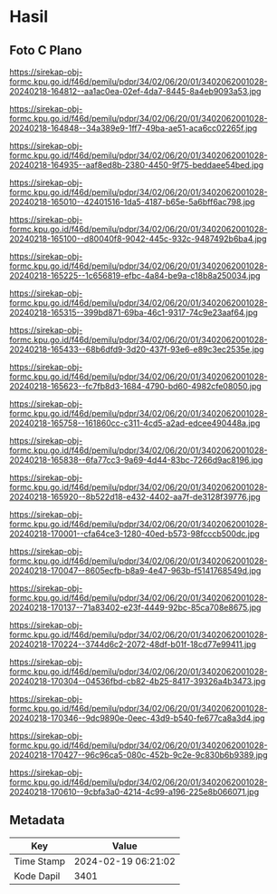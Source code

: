 # Hasil

## Foto C Plano

https://sirekap-obj-formc.kpu.go.id/f46d/pemilu/pdpr/34/02/06/20/01/3402062001028-20240218-164812--aa1ac0ea-02ef-4da7-8445-8a4eb9093a53.jpg

https://sirekap-obj-formc.kpu.go.id/f46d/pemilu/pdpr/34/02/06/20/01/3402062001028-20240218-164848--34a389e9-1ff7-49ba-ae51-aca6cc02265f.jpg

https://sirekap-obj-formc.kpu.go.id/f46d/pemilu/pdpr/34/02/06/20/01/3402062001028-20240218-164935--aaf8ed8b-2380-4450-9f75-beddaee54bed.jpg

https://sirekap-obj-formc.kpu.go.id/f46d/pemilu/pdpr/34/02/06/20/01/3402062001028-20240218-165010--42401516-1da5-4187-b65e-5a6bff6ac798.jpg

https://sirekap-obj-formc.kpu.go.id/f46d/pemilu/pdpr/34/02/06/20/01/3402062001028-20240218-165100--d80040f8-9042-445c-932c-9487492b6ba4.jpg

https://sirekap-obj-formc.kpu.go.id/f46d/pemilu/pdpr/34/02/06/20/01/3402062001028-20240218-165225--1c656819-efbc-4a84-be9a-c18b8a250034.jpg

https://sirekap-obj-formc.kpu.go.id/f46d/pemilu/pdpr/34/02/06/20/01/3402062001028-20240218-165315--399bd871-69ba-46c1-9317-74c9e23aaf64.jpg

https://sirekap-obj-formc.kpu.go.id/f46d/pemilu/pdpr/34/02/06/20/01/3402062001028-20240218-165433--68b6dfd9-3d20-437f-93e6-e89c3ec2535e.jpg

https://sirekap-obj-formc.kpu.go.id/f46d/pemilu/pdpr/34/02/06/20/01/3402062001028-20240218-165623--fc7fb8d3-1684-4790-bd60-4982cfe08050.jpg

https://sirekap-obj-formc.kpu.go.id/f46d/pemilu/pdpr/34/02/06/20/01/3402062001028-20240218-165758--161860cc-c311-4cd5-a2ad-edcee490448a.jpg

https://sirekap-obj-formc.kpu.go.id/f46d/pemilu/pdpr/34/02/06/20/01/3402062001028-20240218-165838--6fa77cc3-9a69-4d44-83bc-7266d9ac8196.jpg

https://sirekap-obj-formc.kpu.go.id/f46d/pemilu/pdpr/34/02/06/20/01/3402062001028-20240218-165920--8b522d18-e432-4402-aa7f-de3128f39776.jpg

https://sirekap-obj-formc.kpu.go.id/f46d/pemilu/pdpr/34/02/06/20/01/3402062001028-20240218-170001--cfa64ce3-1280-40ed-b573-98fcccb500dc.jpg

https://sirekap-obj-formc.kpu.go.id/f46d/pemilu/pdpr/34/02/06/20/01/3402062001028-20240218-170047--8605ecfb-b8a9-4e47-963b-f5141768549d.jpg

https://sirekap-obj-formc.kpu.go.id/f46d/pemilu/pdpr/34/02/06/20/01/3402062001028-20240218-170137--71a83402-e23f-4449-92bc-85ca708e8675.jpg

https://sirekap-obj-formc.kpu.go.id/f46d/pemilu/pdpr/34/02/06/20/01/3402062001028-20240218-170224--3744d6c2-2072-48df-b01f-18cd77e99411.jpg

https://sirekap-obj-formc.kpu.go.id/f46d/pemilu/pdpr/34/02/06/20/01/3402062001028-20240218-170304--04536fbd-cb82-4b25-8417-39326a4b3473.jpg

https://sirekap-obj-formc.kpu.go.id/f46d/pemilu/pdpr/34/02/06/20/01/3402062001028-20240218-170346--9dc9890e-0eec-43d9-b540-fe677ca8a3d4.jpg

https://sirekap-obj-formc.kpu.go.id/f46d/pemilu/pdpr/34/02/06/20/01/3402062001028-20240218-170427--96c96ca5-080c-452b-9c2e-9c830b6b9389.jpg

https://sirekap-obj-formc.kpu.go.id/f46d/pemilu/pdpr/34/02/06/20/01/3402062001028-20240218-170610--9cbfa3a0-4214-4c99-a196-225e8b066071.jpg


## Metadata

| Key        | Value               |
| ---------- | ------------------- |
| Time Stamp | 2024-02-19 06:21:02 |
| Kode Dapil | 3401                |



